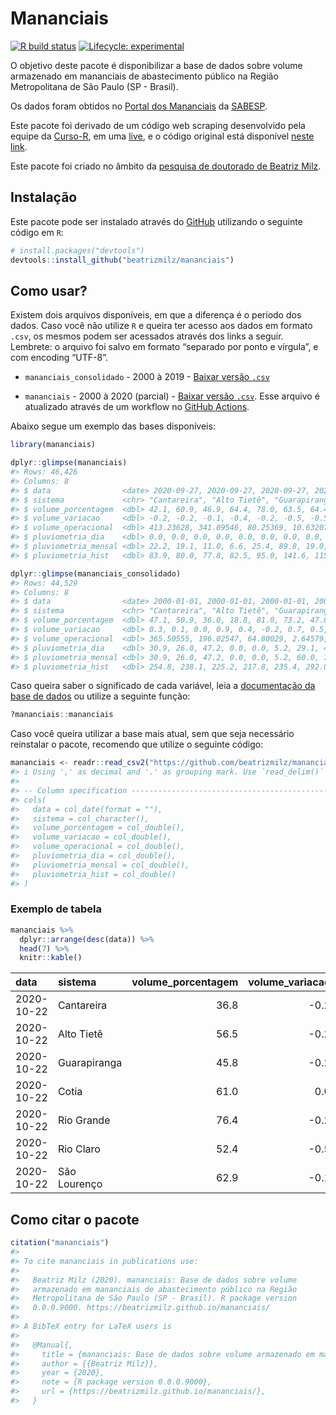 
<!-- README.md is generated from README.Rmd. Please edit that file -->

# Mananciais

<!-- badges: start -->

[![R build
status](https://github.com/beatrizmilz/mananciais/workflows/R-CMD-check/badge.svg)](https://github.com/beatrizmilz/mananciais/actions)
[![Lifecycle:
experimental](https://img.shields.io/badge/lifecycle-experimental-orange.svg)](https://www.tidyverse.org/lifecycle/#experimental)
<!-- badges: end -->

O objetivo deste pacote é disponibilizar a base de dados sobre volume
armazenado em mananciais de abastecimento público na Região
Metropolitana de São Paulo (SP - Brasil).

Os dados foram obtidos no [Portal dos
Mananciais](http://mananciais.sabesp.com.br/Situacao) da
[SABESP](http://site.sabesp.com.br/site/Default.aspx).

Este pacote foi derivado de um código web scraping desenvolvido pela
equipe da [Curso-R](https://www.curso-r.com/), em uma
[live](https://youtu.be/jvZIxrMmOcQ), e o código original está
disponível [neste
link](https://github.com/curso-r/lives/blob/master/drafts/20200730_scraper_sabesp.R).

Este pacote foi criado no âmbito da [pesquisa de doutorado de Beatriz
Milz](https://beatrizmilz.github.io/tese/).

## Instalação

Este pacote pode ser instalado através do [GitHub](https://github.com/)
utilizando o seguinte código em `R`:

``` r
# install.packages("devtools")
devtools::install_github("beatrizmilz/mananciais")
```

## Como usar?

Existem dois arquivos disponíveis, em que a diferença é o período dos
dados. Caso você não utilize `R` e queira ter acesso aos dados em
formato `.csv`, os mesmos podem ser acessados através dos links a
seguir. Lembrete: o arquivo foi salvo em formato “separado por ponto e
vírgula”, e com encoding “UTF-8”.

  - `mananciais_consolidado` - 2000 à 2019 - [Baixar versão
    `.csv`](https://github.com/beatrizmilz/mananciais/raw/master/inst/extdata/mananciais_consolidado.csv)

  - `mananciais` - 2000 à 2020 (parcial) - [Baixar versão
    `.csv`](https://github.com/beatrizmilz/mananciais/raw/master/inst/extdata/mananciais.csv).
    Esse arquivo é atualizado através de um workflow no [GitHub
    Actions](https://github.com/beatrizmilz/mananciais/actions).

Abaixo segue um exemplo das bases disponíveis:

``` r
library(mananciais)

dplyr::glimpse(mananciais)
#> Rows: 46,426
#> Columns: 8
#> $ data                <date> 2020-09-27, 2020-09-27, 2020-09-27, 2020-09-27...
#> $ sistema             <chr> "Cantareira", "Alto Tietê", "Guarapiranga", "Co...
#> $ volume_porcentagem  <dbl> 42.1, 60.9, 46.9, 64.4, 78.0, 63.5, 64.4, 42.3,...
#> $ volume_variacao     <dbl> -0.2, -0.2, -0.1, -0.4, -0.2, -0.5, -0.5, -0.2,...
#> $ volume_operacional  <dbl> 413.23628, 341.09546, 80.25369, 10.63207, 87.52...
#> $ pluviometria_dia    <dbl> 0.0, 0.0, 0.0, 0.0, 0.0, 0.0, 0.0, 0.0, 0.1, 0....
#> $ pluviometria_mensal <dbl> 22.2, 19.1, 11.0, 6.6, 25.4, 89.8, 19.0, 22.2, ...
#> $ pluviometria_hist   <dbl> 83.9, 80.0, 77.8, 82.5, 95.0, 141.6, 115.9, 83....

dplyr::glimpse(mananciais_consolidado)
#> Rows: 44,529
#> Columns: 8
#> $ data                <date> 2000-01-01, 2000-01-01, 2000-01-01, 2000-01-01...
#> $ sistema             <chr> "Cantareira", "Alto Tietê", "Guarapiranga", "Co...
#> $ volume_porcentagem  <dbl> 47.1, 50.9, 36.0, 18.8, 81.0, 73.2, 47.8, 51.4,...
#> $ volume_variacao     <dbl> 0.3, 0.1, 0.0, 0.9, 0.4, -0.2, 0.7, 0.5, 0.4, 0...
#> $ volume_operacional  <dbl> 365.50555, 196.02547, 64.80029, 2.64579, 91.694...
#> $ pluviometria_dia    <dbl> 30.9, 26.0, 47.2, 0.0, 0.0, 5.2, 29.1, 47.3, 9....
#> $ pluviometria_mensal <dbl> 30.9, 26.0, 47.2, 0.0, 0.0, 5.2, 60.0, 73.3, 56...
#> $ pluviometria_hist   <dbl> 254.8, 238.1, 225.2, 217.8, 235.4, 292.0, 254.8...
```

Caso queira saber o significado de cada variável, leia a [documentação
da base de
dados](https://beatrizmilz.github.io/mananciais/reference/mananciais.html)
ou utilize a seguinte função:

``` r
?mananciais::mananciais
```

Caso você queira utilizar a base mais atual, sem que seja necessário
reinstalar o pacote, recomendo que utilize o seguinte código:

``` r
mananciais <- readr::read_csv2("https://github.com/beatrizmilz/mananciais/raw/master/inst/extdata/mananciais.csv")
#> i Using ',' as decimal and '.' as grouping mark. Use `read_delim()` for more control.
#> 
#> -- Column specification --------------------------------------------------------
#> cols(
#>   data = col_date(format = ""),
#>   sistema = col_character(),
#>   volume_porcentagem = col_double(),
#>   volume_variacao = col_double(),
#>   volume_operacional = col_double(),
#>   pluviometria_dia = col_double(),
#>   pluviometria_mensal = col_double(),
#>   pluviometria_hist = col_double()
#> )
```

### Exemplo de tabela

``` r
mananciais %>% 
  dplyr::arrange(desc(data)) %>% 
  head(7) %>%
  knitr::kable()
```

| data       | sistema      | volume\_porcentagem | volume\_variacao | volume\_operacional | pluviometria\_dia | pluviometria\_mensal | pluviometria\_hist |
| :--------- | :----------- | ------------------: | ---------------: | ------------------: | ----------------: | -------------------: | -----------------: |
| 2020-10-22 | Cantareira   |                36.8 |            \-0.2 |           361.63193 |               0.1 |                 43.8 |              127.8 |
| 2020-10-22 | Alto Tietê   |                56.5 |            \-0.2 |           316.71637 |               0.2 |                 35.6 |              113.4 |
| 2020-10-22 | Guarapiranga |                45.8 |            \-0.2 |            78.47484 |               0.8 |                 43.0 |              114.9 |
| 2020-10-22 | Cotia        |                61.0 |              0.0 |            10.06125 |               0.0 |                 78.6 |              113.5 |
| 2020-10-22 | Rio Grande   |                76.4 |            \-0.2 |            85.73021 |               6.8 |                 79.8 |              133.2 |
| 2020-10-22 | Rio Claro    |                52.4 |            \-0.5 |             7.16416 |               3.2 |                 65.6 |              176.1 |
| 2020-10-22 | São Lourenço |                62.9 |            \-0.1 |            55.85515 |               0.2 |                 43.8 |              141.2 |

## Como citar o pacote

``` r
citation("mananciais")
#> 
#> To cite mananciais in publications use:
#> 
#>   Beatriz Milz (2020). mananciais: Base de dados sobre volume
#>   armazenado em mananciais de abastecimento público na Região
#>   Metropolitana de São Paulo (SP - Brasil). R package version
#>   0.0.0.9000. https://beatrizmilz.github.io/mananciais/
#> 
#> A BibTeX entry for LaTeX users is
#> 
#>   @Manual{,
#>     title = {mananciais: Base de dados sobre volume armazenado em mananciais de abastecimento público na Região Metropolitana de São Paulo (SP - Brasil)},
#>     author = {{Beatriz Milz}},
#>     year = {2020},
#>     note = {R package version 0.0.0.9000},
#>     url = {https://beatrizmilz.github.io/mananciais/},
#>   }
```
